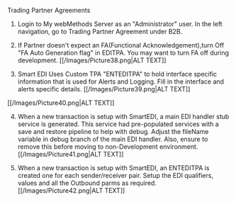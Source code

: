 Trading Partner Agreements

1. Login to My webMethods Server as an "Administrator" user. In the left navigation, go to Trading Partner Agreement under B2B.

2. If Partner doesn't expect an FA(Functional Acknowledgement),turn Off "FA Auto Generation flag" in EDITPA. You may want to turn FA off during development.
[[/Images/Picture38.png|ALT TEXT]] 

3. Smart EDI Uses Custom TPA "ENTEDITPA" to hold interface specific information that is used for Alerts and Logging. Fill in the interface and alerts specific details.
[[/Images/Picture39.png|ALT TEXT]] 

[[/Images/Picture40.png|ALT TEXT]] 

4. When a new transaction is setup with SmartEDI, a main EDI handler stub service is generated. This service had pre-populated services with a save and restore pipeline to help with debug. Adjust the fileName variable in debug branch of the main EDI handler. Also, ensure to remove this before moving to non-Development environment.
[[/Images/Picture41.png|ALT TEXT]] 

5. When a new transaction is setup with SmartEDI, an ENTEDITPA is created one for each sender/receiver pair. Setup the EDI qualifiers, values and all the Outbound parms as required.
[[/Images/Picture42.png|ALT TEXT]] 